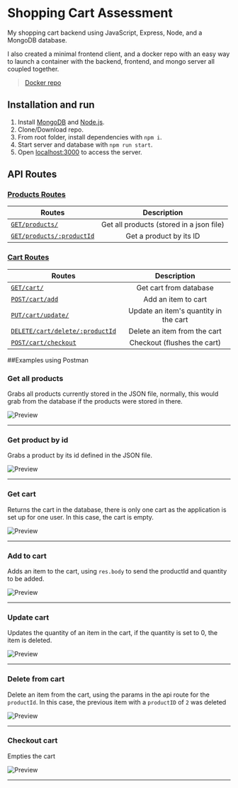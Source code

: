 # Shopping Cart Assessment

My shopping cart backend using JavaScript, Express, Node, and a MongoDB database.

I also created a minimal frontend client, and a docker repo with an easy way to launch a container with the backend, frontend, and mongo server all coupled together.
>[Docker repo](https://github.com/ZandBraxton/shopping-cart-docker) 



## Installation and run
1. Install [MongoDB](https://www.mongodb.com/try/download/community?tck=docs_server) and [Node.js](https://nodejs.org).
2. Clone/Download repo.
3. From root folder, install dependencies with `npm i`.
4. Start server and database with `npm run start`.
5. Open [localhost:3000](http://localhost:3000) to access the server.



## API Routes


### [Products Routes](#1-product-routes)
| Routes        | Description           | 
| ------------- |:-------------:|
| [`GET/products/`](#get-all-products)    |Get all products (stored in a json file)|
| [`GET/products/:productId`](#get-product-by-id)     |Get a product by its ID |     

### [Cart Routes](#2-cart-routes)
| Routes        | Description           | 
| ------------- |:-------------:|
| [`GET/cart/`](#get-cart)    |Get cart from database|
| [`POST/cart/add`](#add-to-cart)    |Add an item to cart|
| [`PUT/cart/update/`](#update-cart)    |Update an item's quantity in the cart|
| [`DELETE/cart/delete/:productId`](#delete-from-cart)    |Delete an item from the cart|
| [`POST/cart/checkout`](#checkout-cart)    |Checkout (flushes the cart)|

##Examples using Postman

### Get all products
Grabs all products currently stored in the JSON file, normally, this would grab from the database if the products were stored in there.

![Preview](https://user-images.githubusercontent.com/81108459/197003754-b7a71c78-6300-424d-82a4-3fabe8399b8b.png)

----
### Get product by id
Grabs a product by its id defined in the JSON file.

![Preview](https://user-images.githubusercontent.com/81108459/197004089-27e9748c-79ec-403e-84e8-af46b9876747.png)

----
### Get cart
Returns the cart in the database, there is only one cart as the application is set up for one user. 
In this case, the cart is empty.

![Preview](https://user-images.githubusercontent.com/81108459/197004572-0ff4fa69-9af2-4282-8861-019f1a7f6d8a.png)

----
### Add to cart
Adds an item to the cart, using `res.body` to send the productId and quantity to be added.

![Preview](https://user-images.githubusercontent.com/81108459/197004803-454f1a9c-5465-4e23-ada9-2c8a51a0ebe7.png)

----
### Update cart
Updates the quantity of an item in the cart, if the quantity is set to 0, the item is deleted.

![Preview](https://user-images.githubusercontent.com/81108459/197005308-bd4d6277-4a26-402b-94ac-40e894254ef7.png)

----
### Delete from cart
Delete an item from the cart, using the params in the api route for the `productId`.
In this case, the previous item with a `productID` of `2` was deleted

![Preview](https://user-images.githubusercontent.com/81108459/197005086-5c8802f5-b490-4411-9b8c-6db767717f3d.png)

----
### Checkout cart
Empties the cart

![Preview](https://user-images.githubusercontent.com/81108459/197005526-2bbdeabd-6977-4db2-859f-3763ac38e7a0.png)

----








